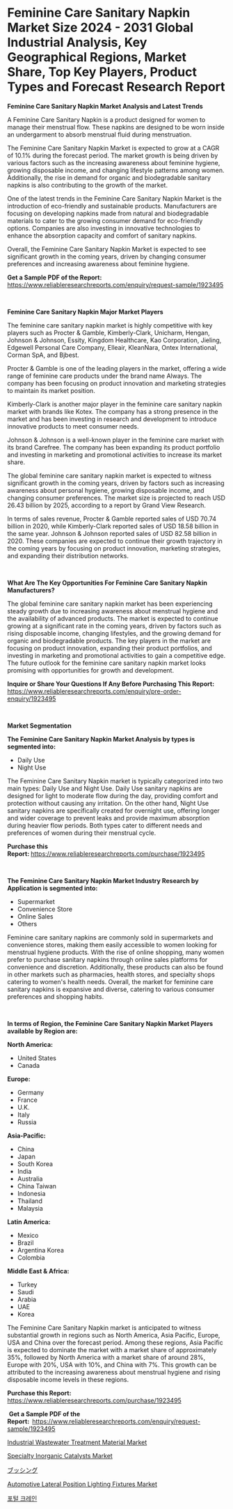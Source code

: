 <p><h1>Feminine Care Sanitary Napkin Market Size 2024 - 2031 Global Industrial Analysis, Key Geographical Regions, Market Share, Top Key Players, Product Types and Forecast Research Report</h1></p><p><strong>Feminine Care Sanitary Napkin Market Analysis and Latest Trends</strong></p>
<p><p>A Feminine Care Sanitary Napkin is a product designed for women to manage their menstrual flow. These napkins are designed to be worn inside an undergarment to absorb menstrual fluid during menstruation.</p><p>The Feminine Care Sanitary Napkin Market is expected to grow at a CAGR of 10.1% during the forecast period. The market growth is being driven by various factors such as the increasing awareness about feminine hygiene, growing disposable income, and changing lifestyle patterns among women. Additionally, the rise in demand for organic and biodegradable sanitary napkins is also contributing to the growth of the market.</p><p>One of the latest trends in the Feminine Care Sanitary Napkin Market is the introduction of eco-friendly and sustainable products. Manufacturers are focusing on developing napkins made from natural and biodegradable materials to cater to the growing consumer demand for eco-friendly options. Companies are also investing in innovative technologies to enhance the absorption capacity and comfort of sanitary napkins.</p><p>Overall, the Feminine Care Sanitary Napkin Market is expected to see significant growth in the coming years, driven by changing consumer preferences and increasing awareness about feminine hygiene.</p></p>
<p><strong>Get a Sample PDF of the Report:&nbsp;</strong> <a href="https://www.reliableresearchreports.com/enquiry/request-sample/1923495">https://www.reliableresearchreports.com/enquiry/request-sample/1923495</a></p>
<p>&nbsp;</p>
<p><strong>Feminine Care Sanitary Napkin Major Market Players</strong></p>
<p><p>The feminine care sanitary napkin market is highly competitive with key players such as Procter & Gamble, Kimberly-Clark, Unicharm, Hengan, Johnson & Johnson, Essity, Kingdom Healthcare, Kao Corporation, Jieling, Edgewell Personal Care Company, Elleair, KleanNara, Ontex International, Corman SpA, and Bjbest. </p><p>Procter & Gamble is one of the leading players in the market, offering a wide range of feminine care products under the brand name Always. The company has been focusing on product innovation and marketing strategies to maintain its market position.</p><p>Kimberly-Clark is another major player in the feminine care sanitary napkin market with brands like Kotex. The company has a strong presence in the market and has been investing in research and development to introduce innovative products to meet consumer needs.</p><p>Johnson & Johnson is a well-known player in the feminine care market with its brand Carefree. The company has been expanding its product portfolio and investing in marketing and promotional activities to increase its market share.</p><p>The global feminine care sanitary napkin market is expected to witness significant growth in the coming years, driven by factors such as increasing awareness about personal hygiene, growing disposable income, and changing consumer preferences. The market size is projected to reach USD 26.43 billion by 2025, according to a report by Grand View Research.</p><p>In terms of sales revenue, Procter & Gamble reported sales of USD 70.74 billion in 2020, while Kimberly-Clark reported sales of USD 18.58 billion in the same year. Johnson & Johnson reported sales of USD 82.58 billion in 2020. These companies are expected to continue their growth trajectory in the coming years by focusing on product innovation, marketing strategies, and expanding their distribution networks.</p></p>
<p>&nbsp;</p>
<p><strong>What Are The Key Opportunities For Feminine Care Sanitary Napkin Manufacturers?</strong></p>
<p><p>The global feminine care sanitary napkin market has been experiencing steady growth due to increasing awareness about menstrual hygiene and the availability of advanced products. The market is expected to continue growing at a significant rate in the coming years, driven by factors such as rising disposable income, changing lifestyles, and the growing demand for organic and biodegradable products. The key players in the market are focusing on product innovation, expanding their product portfolios, and investing in marketing and promotional activities to gain a competitive edge. The future outlook for the feminine care sanitary napkin market looks promising with opportunities for growth and development.</p></p>
<p><strong>Inquire or Share Your Questions If Any Before Purchasing This Report:</strong> <a href="https://www.reliableresearchreports.com/enquiry/pre-order-enquiry/1923495">https://www.reliableresearchreports.com/enquiry/pre-order-enquiry/1923495</a></p>
<p>&nbsp;</p>
<p><strong>Market Segmentation</strong></p>
<p><strong>The Feminine Care Sanitary Napkin Market Analysis by types is segmented into:</strong></p>
<p><ul><li>Daily Use</li><li>Night Use</li></ul></p>
<p><p>The Feminine Care Sanitary Napkin market is typically categorized into two main types: Daily Use and Night Use. Daily Use sanitary napkins are designed for light to moderate flow during the day, providing comfort and protection without causing any irritation. On the other hand, Night Use sanitary napkins are specifically created for overnight use, offering longer and wider coverage to prevent leaks and provide maximum absorption during heavier flow periods. Both types cater to different needs and preferences of women during their menstrual cycle.</p></p>
<p><strong>Purchase this Report:&nbsp;</strong><a href="https://www.reliableresearchreports.com/purchase/1923495">https://www.reliableresearchreports.com/purchase/1923495</a></p>
<p>&nbsp;</p>
<p><strong>The Feminine Care Sanitary Napkin Market Industry Research by Application is segmented into:</strong></p>
<p><ul><li>Supermarket</li><li>Convenience Store</li><li>Online Sales</li><li>Others</li></ul></p>
<p><p>Feminine care sanitary napkins are commonly sold in supermarkets and convenience stores, making them easily accessible to women looking for menstrual hygiene products. With the rise of online shopping, many women prefer to purchase sanitary napkins through online sales platforms for convenience and discretion. Additionally, these products can also be found in other markets such as pharmacies, health stores, and specialty shops catering to women's health needs. Overall, the market for feminine care sanitary napkins is expansive and diverse, catering to various consumer preferences and shopping habits.</p></p>
<p>&nbsp;</p>
<p><strong>In terms of Region, the Feminine Care Sanitary Napkin Market Players available by Region are:</strong></p>
<p>
    <p> <strong> North America: </strong>
        <ul>
            <li>United States</li>
            <li>Canada</li>
        </ul>
        </p> 
    <p> <strong> Europe: </strong>
        <ul>
            <li>Germany</li>
            <li>France</li>
            <li>U.K.</li>
            <li>Italy</li>
            <li>Russia</li>
        </ul>
        </p> 
    <p> <strong> Asia-Pacific: </strong>
        <ul>
            <li>China</li>
            <li>Japan</li>
            <li>South Korea</li>
            <li>India</li>
            <li>Australia</li>
            <li>China Taiwan</li>
            <li>Indonesia</li>
            <li>Thailand</li>
            <li>Malaysia</li>
        </ul>
        </p> 
    <p> <strong> Latin America: </strong>
        <ul>
            <li>Mexico</li>
            <li>Brazil</li>
            <li>Argentina Korea</li>
            <li>Colombia</li>
        </ul>
        </p> 
    <p> <strong> Middle East & Africa: </strong>
        <ul>
            <li>Turkey</li>
            <li>Saudi</li>
            <li>Arabia</li>
            <li>UAE</li>
            <li>Korea</li>
        </ul>
    </p>
    </p>
<p><p>The Feminine Care Sanitary Napkin market is anticipated to witness substantial growth in regions such as North America, Asia Pacific, Europe, USA and China over the forecast period. Among these regions, Asia Pacific is expected to dominate the market with a market share of approximately 35%, followed by North America with a market share of around 28%, Europe with 20%, USA with 10%, and China with 7%. This growth can be attributed to the increasing awareness about menstrual hygiene and rising disposable income levels in these regions.</p></p>
<p><strong>Purchase this Report: </strong><a href="https://www.reliableresearchreports.com/purchase/1923495">https://www.reliableresearchreports.com/purchase/1923495</a></p>
<p>&nbsp;<strong>Get a Sample PDF of the Report:&nbsp;&nbsp;</strong><a href="https://www.reliableresearchreports.com/enquiry/request-sample/1923495">https://www.reliableresearchreports.com/enquiry/request-sample/1923495</a></p>
<p><strong></strong></p>
<p><p><a href="https://github.com/beatblasta/Market-Research-Report-List-2/blob/main/industrial-wastewater-treatment-material-market.md">Industrial Wastewater Treatment Material Market</a></p><p><a href="https://github.com/angelajermaine/Market-Research-Report-List-2/blob/main/specialty-inorganic-catalysts-market.md">Specialty Inorganic Catalysts Market</a></p><p><a href="https://medium.com/@jazminjones30/%E3%83%96%E3%83%83%E3%82%B7%E3%83%B3%E3%82%B0%E5%B8%82%E5%A0%B4%E3%81%AE%E3%83%88%E3%83%AC%E3%83%B3%E3%83%89%E3%81%A8%E5%B8%82%E5%A0%B4%E5%88%86%E6%9E%90%E3%81%AF-2024%E5%B9%B4%E3%81%8B%E3%82%892031%E5%B9%B4%E3%81%BE%E3%81%A7%E3%81%AE%E6%9C%9F%E9%96%93%E3%81%AB%E4%BA%88%E6%B8%AC%E3%81%95%E3%82%8C%E3%81%A6%E3%81%84%E3%81%BE%E3%81%99-7c82ed805b9a">ブッシング</a></p><p><a href="https://boundless-drawbridge-702.notion.site/Global-Automotive-Lateral-Position-Lighting-Fixtures-Market-by-Types-Applications-and-Major-Player-3bd78002c551423f8da7e8c57b891664">Automotive Lateral Position Lighting Fixtures Market</a></p><p><a href="https://medium.com/@louisa_aug08/%ED%8F%AC%ED%83%88-%ED%81%AC%EB%A0%88%EC%9D%B8-%EC%8B%9C%EC%9E%A5-%EB%B6%84%EC%84%9D-cagr-%EC%8B%9C%EC%9E%A5-%EC%84%B8%EB%B6%84%ED%99%94-%EB%B0%8F-%EA%B8%80%EB%A1%9C%EB%B2%8C-%EC%82%B0%EC%97%85-%EA%B0%9C%EC%9A%94-7ea532c14dd1">포털 크레인</a></p></p>